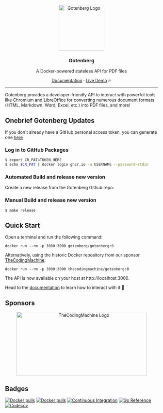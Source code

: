 <p align="center">
    <img src="https://user-images.githubusercontent.com/8983173/130322857-185831e2-f041-46eb-a17f-0a69d066c4e5.png" alt="Gotenberg Logo" width="150" height="150" />
    <h3 align="center">Gotenberg</h3>
    <p align="center">A Docker-powered stateless API for PDF files</p>
    <p align="center"><a href="https://gotenberg.dev/docs/getting-started/introduction">Documentation</a> &#183; <a href="https://gotenberg.dev/docs/getting-started/installation#live-demo-">Live Demo</a> 🔥</p>
</p>

---

Gotenberg provides a developer-friendly API to interact with powerful tools like Chromium and LibreOffice for converting
numerous document formats (HTML, Markdown, Word, Excel, etc.) into PDF files, and more!

## Onebrief Gotenberg Updates

If you don't already have a GitHub personal access token, you can generate one [here](https://github.com/settings/tokens/new)

### Log in to GitHub Packages

```bash
$ export CR_PAT=TOKEN_HERE
$ echo $CR_PAT | docker login ghcr.io -u USERNAME --password-stdin
```

### Automated Build and release new version

Create a new release from the Gotenberg Github repo.

### Manual Build and release new version

```bash
$ make release
```

## Quick Start

Open a terminal and run the following command:

```
docker run --rm -p 3000:3000 gotenberg/gotenberg:8
```

Alternatively, using the historic Docker repository from our sponsor [TheCodingMachine](https://www.thecodingmachine.com):

```
docker run --rm -p 3000:3000 thecodingmachine/gotenberg:8
```

The API is now available on your host at http://localhost:3000.

Head to the [documentation](https://gotenberg.dev/docs/getting-started/introduction) to learn how to interact with it 🚀

## Sponsors

<p align="center">
    <a href="https://thecodingmachine.com">
        <img src="https://user-images.githubusercontent.com/8983173/130324668-9d6e7b35-53a3-49c7-a574-38190d2bd6b0.png" alt="TheCodingMachine Logo" width="429" height="210" />
    </a>
</p>

## Badges

[![Docker pulls](https://img.shields.io/docker/pulls/gotenberg/gotenberg)](https://hub.docker.com/r/gotenberg/gotenberg)
[![Docker pulls](https://img.shields.io/docker/pulls/thecodingmachine/gotenberg)](https://hub.docker.com/r/thecodingmachine/gotenberg)
[![Continuous Integration](https://github.com/gotenberg/gotenberg/actions/workflows/continuous_integration.yml/badge.svg)](https://github.com/gotenberg/gotenberg/actions/workflows/continuous_integration.yml)
[![Go Reference](https://pkg.go.dev/badge/github.com/gotenberg/gotenberg.svg)](https://pkg.go.dev/github.com/gotenberg/gotenberg/v8)
[![Codecov](https://codecov.io/gh/gotenberg/gotenberg/branch/main/graph/badge.svg)](https://codecov.io/gh/gotenberg/gotenberg)
